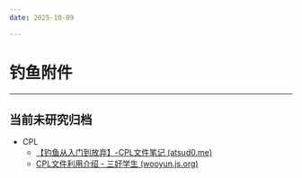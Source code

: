 ```yaml
---
date: 2025-10-09

---
```


# 钓鱼附件





---

## 当前未研究归档

- CPL
  - [【钓鱼从入门到放弃】-CPL文件笔记 (atsud0.me)](https://atsud0.me/2022/01/【钓鱼从入门到放弃】-CPL文件/)
  - [CPL文件利用介绍 - 三好学生 (wooyun.js.org)](https://wooyun.js.org/drops/CPL文件利用介绍.html)

